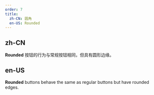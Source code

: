 ```yaml
---
order: 7
title:
  zh-CN: 圆角
  en-US: Rounded
---
```


## zh-CN

**Rounded** 按钮的行为与常规按钮相同，但具有圆形边缘。

## en-US

**Rounded** buttons behave the same as regular buttons but have rounded edges.
